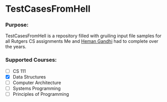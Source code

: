 # TestCasesFromHell

### Purpose:
TestCasesFromHell is a repository filled with gruiling input file samples for all Rutgers CS assignments Me and [Heman Gandhi](https://github.com/hemangandhi) had to complete over the years. 

### Supported Courses: 
- [ ] CS 111
- [x] Data Structures
- [ ] Computer Architecture
- [ ] Systems Programming
- [ ] Principles of Programming  
